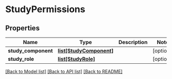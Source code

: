 # StudyPermissions

## Properties
Name | Type | Description | Notes
------------ | ------------- | ------------- | -------------
**study_component** | [**list[StudyComponent]**](StudyComponent.md) |  | [optional] 
**study_role** | [**list[StudyRole]**](StudyRole.md) |  | [optional] 

[[Back to Model list]](../README.md#documentation-for-models) [[Back to API list]](../README.md#documentation-for-api-endpoints) [[Back to README]](../README.md)


